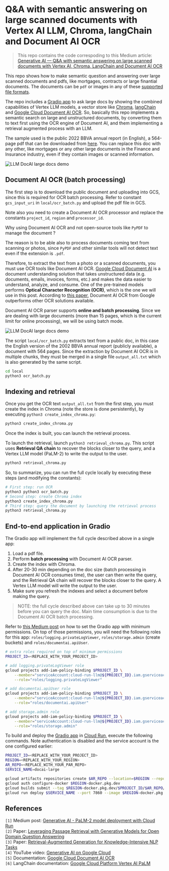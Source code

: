 # Q&A with semantic answering on large scanned documents with Vertex AI LLM, Chroma, langChain and Document AI OCR

> This repo contains the code correspoding to this Medium article: [Generative AI — Q&A with semantic answering on large scanned documents with Vertex AI, Chroma, LangChain and Document AI OCR](https://medium.com/google-cloud/generative-ai-q-a-with-semantic-answering-on-large-scanned-documents-with-vertex-ai-chroma-7f4806a3cb71)

This repo shows how to make semantic question and answering over large scanned documents and pdfs, like mortgages, contracts or large finantial documents. The documents can be `pdf` or images in any of these [supported file formats](https://cloud.google.com/document-ai/docs/file-types). 

The repo includes a [Gradio app](https://gradio.app/) to ask large docs by showing the combined capabilities of Vertex LLM models, a vector store like [Chroma](https://github.com/chroma-core/chroma), [langChain](https://github.com/hwchase17/langchain) and [Google Cloud Document AI OCR](https://cloud.google.com/document-ai/docs/samples/documentai-process-ocr-document#documentai_process_ocr_document-python). So, basically this repo implements a semantic search on large and unstructured documents, by converting them to text first using the OCR engine of Document AI, and them implementing a retrieval augmented process with an LLM.

The sample used is the public 2022 BBVA annual report (in English), a 564-page pdf that can be downloaded from [here](https://shareholdersandinvestors.bbva.com/wp-content/uploads/2023/03/Annual-Report-BBVA_2022_ENG.pdf). You can replace this doc with any other, like mortgages or any other large documents in the Finance and Insurance industry, even if they contain images or scanned information. 
    
![LLM DocAI large docs demo](images/docai-large-demo.png)


## Document AI OCR (batch processing)

The first step is to download the public document and uploading into GCS, since this is required for OCR batch processing. Refer to constant `gcs_input_uri` in `local/ocr_batch.py` and upload the pdf file in GCS.

Note also you need to create a Document AI OCR processor and replace the constants `project_id`, `region` and `processor_id`.

Why using Document AI OCR and not open-source tools like `PyPDF` to manage the document ? 

The reason is to be able also to process documents coming text from scanning or photos, since `PyPDF` and other similar tools will not detect text even if the extension is `.pdf`.

Therefore, to extract the text from a photo or a scanned documents, you must use OCR tools like Document AI OCR. [Google Cloud Document AI](https://cloud.google.com/document-ai/docs) is a document understanding solution that takes unstructured data (e.g. documents, emails, invoices, forms, etc.) and makes the data easier to understand, analyze, and consume. One of the pre-trained models performs **Optical Character Recognition (OCR)**, which is the one we will use in this post. According to [this paper](http://dx.doi.org/10.1007/s42001-021-00149-1), Document AI OCR from Google outperforms other OCR solutions available.

Document AI OCR parser supports **online and batch processing**. Since we are dealing with large documents (more than 15 pages, which is the current limit for online processing), we will be using batch mode.

![LLM DocAI large docs demo](images/documentai-animated.gif)

The script `local/ocr_batch.py` extracts text from a public doc, in this case the English version of the 2002 BBVA annual report (publicly available), a document with 564 pages. Since the extraction by Document AI OCR is in multiple chunks, they must be merged in a single file `output_all.txt` which is also generated by the same script.

```sh
cd local
python3 ocr_batch.py
```


## Indexing and retrieval 

Once you get the OCR text `output_all.txt` from the first step, you must create the index in Chroma (note the store is done persistently), by executing `python3 create_index_chroma.py`:

```sh
python3 create_index_chroma.py
```

Once the index is built, you can launch the retrieval process. 

To launch the retrieval, launch `python3 retrieval_chroma.py`. This script uses **Retrieval QA chain** to recover the blocks closer to the query, and a Vertex LLM model (PaLM-2) to write the output to the user.

```sh
python3 retrieval_chroma.py
```

So, to summarize, you can run the full cycle locally by executing these steps (and modifying the constants):

```sh
# First step: run OCR
python3 python3 ocr_batch.py
# Second step: create Chroma index
python3 create_index_chroma.py
# Third step: query the document by launching the retrieval process
python3 retrieval_chroma.py
```


## End-to-end application in Gradio

The Gradio app will implement the full cycle described above in a single app:

1. Load a pdf file.
2. Perform **batch processing** with Document AI OCR parser.
3. Create the index with Chroma.
4. After 20-30 min depending on the doc size (batch processing in Document AI OCR consumes time), the user can then write the query, and the Retrieval QA chain will recover the blocks closer to the query. A Vertex LLM model will write the output to the user.
5. Make sure you refresh the indexes and select a document before making the query.

> NOTE: the full cycle described above can take up to 30 minutes before you can query the doc. Main time consumption is due to the Document AI OCR batch processing.

Refer to [this Medium post](https://medium.com/google-cloud/generative-ai-palm-2-model-deployment-with-cloud-run-54e8a398b24b) on how to set the Gradio app with minimum permissions. On top of those permissions, you will need the following roles for this app: `roles/logging.privateLogViewer`, `roles/storage.admin` (create buckets) and `roles/documentai.apiUser`. 

```sh
# extra roles required on top of minimum permissions
PROJECT_ID=<REPLACE_WITH_YOUR_PROJECT_ID>

# add logging.privateLogViewer role
gcloud projects add-iam-policy-binding $PROJECT_ID \
    --member="serviceAccount:cloud-run-llm@${PROJECT_ID}.iam.gserviceaccount.com" \
    --role="roles/logging.privateLogViewer"

# add documentai.apiUser role 
gcloud projects add-iam-policy-binding $PROJECT_ID \
    --member="serviceAccount:cloud-run-llm@${PROJECT_ID}.iam.gserviceaccount.com" \
    --role="roles/documentai.apiUser"

# add storage.admin role
gcloud projects add-iam-policy-binding $PROJECT_ID \
    --member="serviceAccount:cloud-run-llm@${PROJECT_ID}.iam.gserviceaccount.com" \
    --role="roles/storage.admin"
```

To build and deploy the [Gradio app](https://gradio.app/) in [Cloud Run](https://cloud.google.com/run/docs/quickstarts/deploy-container), execute the following commands. Note authentication is disabled and the service account is the one configured earlier:

```sh
PROJECT_ID=<REPLACE_WITH_YOUR_PROJECT_ID>
REGION=<REPLACE_WITH_YOUR_REGION>
AR_REPO=<REPLACE_WITH_YOUR_PAR_REPO>
SERVICE_NAME=docai-large

gcloud artifacts repositories create $AR_REPO --location=$REGION --repository-format=Docker
gcloud auth configure-docker $REGION-docker.pkg.dev
gcloud builds submit --tag $REGION-docker.pkg.dev/$PROJECT_ID/$AR_REPO/$SERVICE_NAME
gcloud run deploy $SERVICE_NAME --port 7860 --image $REGION-docker.pkg.dev/$PROJECT_ID/$AR_REPO/$SERVICE_NAME --service-account=cloud-run-llm@$PROJECT_ID.iam.gserviceaccount.com --allow-unauthenticated --region=europe-west4 --platform=managed  --project=$PROJECT_ID --memory=2G
```


## References

`[1]` Medium post: [Generative AI - PaLM-2 model deployment with Cloud Run](https://medium.com/google-cloud/generative-ai-palm-2-model-deployment-with-cloud-run-54e8a398b24b)      
`[2]` Paper: [Leveraging Passage Retrieval with Generative Models for Open Domain Question Answering](http://arxiv.org/abs/2007.01282)     
`[3]` Paper: [Retrieval-Augmented Generation for Knowledge-Intensive NLP Tasks](http://arxiv.org/abs/2005.11401)  
`[4]` YouTube video: [Generative AI on Google Cloud](https://youtu.be/Q1zF9pF6flw)     
`[5]` Documentation: [Google Cloud Document AI OCR](https://cloud.google.com/document-ai/docs/samples/documentai-process-ocr-document#documentai_process_ocr_document-python)        
`[6]` LangChain documentation: [Google Cloud Platform Vertex AI PaLM](https://python.langchain.com/docs/modules/model_io/models/llms/integrations/google_vertex_ai_palm)     
